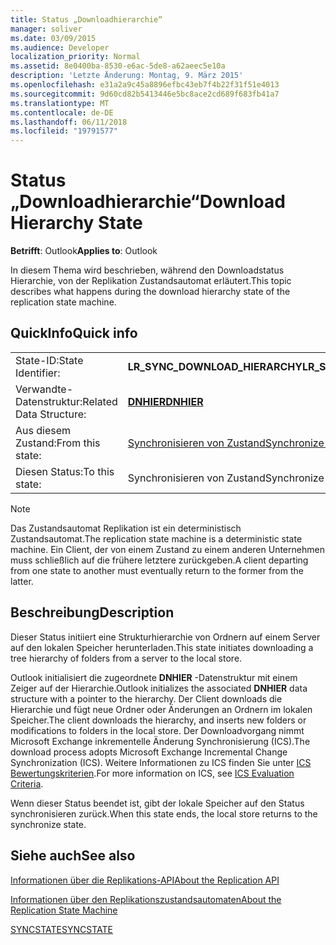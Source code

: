 ```yaml
---
title: Status „Downloadhierarchie“
manager: soliver
ms.date: 03/09/2015
ms.audience: Developer
localization_priority: Normal
ms.assetid: 8e0400ba-8530-e6ac-5de8-a62aeec5e10a
description: 'Letzte Änderung: Montag, 9. März 2015'
ms.openlocfilehash: e31a2a9c45a8896efbc43eb7f4b22f31f51e4013
ms.sourcegitcommit: 9d60cd82b5413446e5bc8ace2cd689f683fb41a7
ms.translationtype: MT
ms.contentlocale: de-DE
ms.lasthandoff: 06/11/2018
ms.locfileid: "19791577"
---
```

# <a name="download-hierarchy-state"></a><span data-ttu-id="2854c-103">Status „Downloadhierarchie“</span><span class="sxs-lookup"><span data-stu-id="2854c-103">Download Hierarchy State</span></span>

  
  
<span data-ttu-id="2854c-104">**Betrifft**: Outlook</span><span class="sxs-lookup"><span data-stu-id="2854c-104">**Applies to**: Outlook</span></span> 
  
 <span data-ttu-id="2854c-105">In diesem Thema wird beschrieben, während den Downloadstatus Hierarchie, von der Replikation Zustandsautomat erläutert.</span><span class="sxs-lookup"><span data-stu-id="2854c-105">This topic describes what happens during the download hierarchy state of the replication state machine.</span></span> 
  
## <a name="quick-info"></a><span data-ttu-id="2854c-106">QuickInfo</span><span class="sxs-lookup"><span data-stu-id="2854c-106">Quick info</span></span>

|||
|:-----|:-----|
|<span data-ttu-id="2854c-107">State-ID:</span><span class="sxs-lookup"><span data-stu-id="2854c-107">State Identifier:</span></span>  <br/> |<span data-ttu-id="2854c-108">**LR_SYNC_DOWNLOAD_HIERARCHY**</span><span class="sxs-lookup"><span data-stu-id="2854c-108">**LR_SYNC_DOWNLOAD_HIERARCHY**</span></span> <br/> |
|<span data-ttu-id="2854c-109">Verwandte-Datenstruktur:</span><span class="sxs-lookup"><span data-stu-id="2854c-109">Related Data Structure:</span></span>  <br/> |<span data-ttu-id="2854c-110">**[DNHIER](dnhier.md)**</span><span class="sxs-lookup"><span data-stu-id="2854c-110">**[DNHIER](dnhier.md)**</span></span> <br/> |
|<span data-ttu-id="2854c-111">Aus diesem Zustand:</span><span class="sxs-lookup"><span data-stu-id="2854c-111">From this state:</span></span>  <br/> |[<span data-ttu-id="2854c-112">Synchronisieren von Zustand</span><span class="sxs-lookup"><span data-stu-id="2854c-112">Synchronize state</span></span>](synchronize-state.md) <br/> |
|<span data-ttu-id="2854c-113">Diesen Status:</span><span class="sxs-lookup"><span data-stu-id="2854c-113">To this state:</span></span>  <br/> |<span data-ttu-id="2854c-114">Synchronisieren von Zustand</span><span class="sxs-lookup"><span data-stu-id="2854c-114">Synchronize state</span></span>  <br/> |
   
> [!NOTE]
> <span data-ttu-id="2854c-115">Das Zustandsautomat Replikation ist ein deterministisch Zustandsautomat.</span><span class="sxs-lookup"><span data-stu-id="2854c-115">The replication state machine is a deterministic state machine.</span></span> <span data-ttu-id="2854c-116">Ein Client, der von einem Zustand zu einem anderen Unternehmen muss schließlich auf die frühere letztere zurückgeben.</span><span class="sxs-lookup"><span data-stu-id="2854c-116">A client departing from one state to another must eventually return to the former from the latter.</span></span> 
  
## <a name="description"></a><span data-ttu-id="2854c-117">Beschreibung</span><span class="sxs-lookup"><span data-stu-id="2854c-117">Description</span></span>

<span data-ttu-id="2854c-118">Dieser Status initiiert eine Strukturhierarchie von Ordnern auf einem Server auf den lokalen Speicher herunterladen.</span><span class="sxs-lookup"><span data-stu-id="2854c-118">This state initiates downloading a tree hierarchy of folders from a server to the local store.</span></span> 
  
<span data-ttu-id="2854c-119">Outlook initialisiert die zugeordnete **DNHIER** -Datenstruktur mit einem Zeiger auf der Hierarchie.</span><span class="sxs-lookup"><span data-stu-id="2854c-119">Outlook initializes the associated **DNHIER** data structure with a pointer to the hierarchy.</span></span> <span data-ttu-id="2854c-120">Der Client downloads die Hierarchie und fügt neue Ordner oder Änderungen an Ordnern im lokalen Speicher.</span><span class="sxs-lookup"><span data-stu-id="2854c-120">The client downloads the hierarchy, and inserts new folders or modifications to folders in the local store.</span></span> <span data-ttu-id="2854c-121">Der Downloadvorgang nimmt Microsoft Exchange inkrementelle Änderung Synchronisierung (ICS).</span><span class="sxs-lookup"><span data-stu-id="2854c-121">The download process adopts Microsoft Exchange Incremental Change Synchronization (ICS).</span></span> <span data-ttu-id="2854c-122">Weitere Informationen zu ICS finden Sie unter [ICS Bewertungskriterien](http://msdn.microsoft.com/de-de/library/aa579252%28EXCHG.80%29.aspx).</span><span class="sxs-lookup"><span data-stu-id="2854c-122">For more information on ICS, see [ICS Evaluation Criteria](http://msdn.microsoft.com/de-de/library/aa579252%28EXCHG.80%29.aspx).</span></span>
  
<span data-ttu-id="2854c-123">Wenn dieser Status beendet ist, gibt der lokale Speicher auf den Status synchronisieren zurück.</span><span class="sxs-lookup"><span data-stu-id="2854c-123">When this state ends, the local store returns to the synchronize state.</span></span>
  
## <a name="see-also"></a><span data-ttu-id="2854c-124">Siehe auch</span><span class="sxs-lookup"><span data-stu-id="2854c-124">See also</span></span>



[<span data-ttu-id="2854c-125">Informationen über die Replikations-API</span><span class="sxs-lookup"><span data-stu-id="2854c-125">About the Replication API</span></span>](about-the-replication-api.md)
  
[<span data-ttu-id="2854c-126">Informationen über den Replikationszustandsautomaten</span><span class="sxs-lookup"><span data-stu-id="2854c-126">About the Replication State Machine</span></span>](about-the-replication-state-machine.md)
  
[<span data-ttu-id="2854c-127">SYNCSTATE</span><span class="sxs-lookup"><span data-stu-id="2854c-127">SYNCSTATE</span></span>](syncstate.md)

